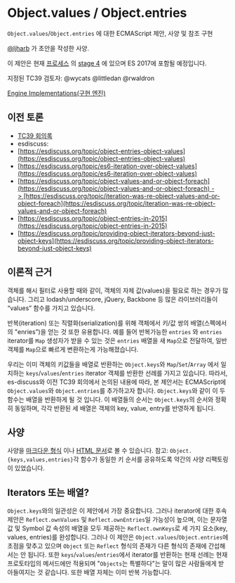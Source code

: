 # Object.values / Object.entries

`Object.values`/`Object.entries` 에 대한 ECMAScript 제안, 사양 및 참조 구현

[@ljharb](https://github.com/ljharb) 가 초안을 작성한 사양.

이 제안은 현재 [프로세스](https://tc39.github.io/process-document/) 의 [stage 4](https://github.com/tc39/ecma262) 에 있으며 ES 2017에 포함될 예정입니다.

지정된 TC39 검토자: @wycats @littledan @rwaldron

[Engine Implementations(구현 엔진)](https://github.com/tc39/proposal-object-values-entries/issues/10)

## 이전 토론

- [TC39 회의록](https://github.com/rwaldron/tc39-notes/blob/c61f48cea5f2339a1ec65ca89827c8cff170779b/es6/2014-04/apr-9.md#51-objectentries-objectvalues)
- esdiscuss:
- [https://esdiscuss.org/topic/object-entries-object-values](https://esdiscuss.org/topic/object-entries-object-values)
- [https://esdiscuss.org/topic/es6-iteration-over-object-values](https://esdiscuss.org/topic/es6-iteration-over-object-values)
- [https://esdiscuss.org/topic/object-values-and-or-object-foreach](https://esdiscuss.org/topic/object-values-and-or-object-foreach) -> [https://esdiscuss.org/topic/iteration-was-re-object-values-and-or-object-foreach](https://esdiscuss.org/topic/iteration-was-re-object-values-and-or-object-foreach)
- [https://esdiscuss.org/topic/object-entries-in-2015](https://esdiscuss.org/topic/object-entries-in-2015)
- [https://esdiscuss.org/topic/providing-object-iterators-beyond-just-object-keys](https://esdiscuss.org/topic/providing-object-iterators-beyond-just-object-keys)

## 이론적 근거

객체를 해시 필터로 사용할 때와 같이, 객체의 자체 값(values)을 필요로 하는 경우가 많습니다. 그리고 lodash/underscore, jQuery, Backbone 등 많은 라이브러리들이 “values” 함수를 가지고 있습니다.

반복(iteration) 또는 직렬화(serialization)를 위해 객체에서 키/값 쌍의 배열(스펙에서의 "enries”)을 얻는 것 또한 유용합니다. 예를 들어 반복가능한 `entries` 와 `entries` iterator를 `Map` 생성자가 받을 수 있는 것은 `entries` 배열을 새 `Map`으로 전달하여, 일반 객체를 `Map`으로 빠르게 변환하는게 가능해졌습니다.

우리는 이미 객체의 키값들을 배열로 반환하는 `Object.keys`와 `Map`/`Set`/`Array` 에서 일치하는  `keys`/`values`/`entries` iterator 객체를 반환한 선례를 가지고 있습니다. 따라서, es-discuss와 이전 TC39 회의에서 논의된 내용에 따라, 본 제안서는 ECMAScript에 `Object.values`와 `Object.entries`를 추가하고자 합니다. `Object.keys`와 같이 이 두 함수는 배열을 반환하게 될 것 입니다. 이 배열들의 순서는 `Object.keys`의 순서와 정확히 동일하며, 각각 반환된 세 배열은 객체의 key, value, entry를 반영하게 됩니다.

## 사양

사양을 [마크다운 형식](https://github.com/tc39/proposal-object-values-entries/blob/main/spec.md) 이나 [HTML 문서](http://tc39.github.io/proposal-object-values-entries/)로 볼 수 있습니다. 참고: `Object.{keys,values,entries}`각 함수가 동일한 키 순서를 공유하도록 약간의 사양 리팩토링이 있었습니다.

## Iterators 또는 배열?

`Object.keys`와의 일관성은 이 제안에서 가장 중요합니다. 그러나 iterator에 대한 후속 제안은 `Reflect.ownValues` 및 `Reflect.ownEntries`일 가능성이 높으며, 이는 문자열 값 및 Symbol 값 속성의 배열을 모두 제공하는 `Reflect.ownKeys`로 세 가지 요소(key, values, entries)를 완성합니다. 그러나 이 제안은 `Object.values`/`Object.entries`에 초점을 맞추고 있으며 `Object` 또는 `Reflect` 형식의 존재가 다른 형식의 존재에 간섭해서는 안 됩니다. 또한 `keys`/`values`/`entries`에서 iterator를 반환하는 현재 선례는 현재 프로토타입의 메서드에만 적용되며 "`Objects`는 특별하다"는 말이 많은 사람들에게 받아들여지는 것 같습니다. 또한 배열 자체는 이미 반복 가능합니다.